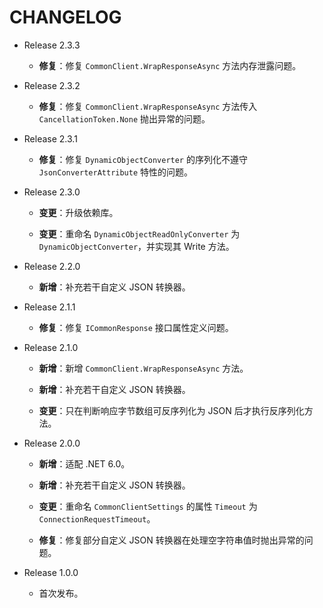 ﻿# CHANGELOG

-   Release 2.3.3

    -   **修复**：修复 `CommonClient.WrapResponseAsync` 方法内存泄露问题。

-   Release 2.3.2

    -   **修复**：修复 `CommonClient.WrapResponseAsync` 方法传入 `CancellationToken.None` 抛出异常的问题。

-   Release 2.3.1

    -   **修复**：修复 `DynamicObjectConverter` 的序列化不遵守 `JsonConverterAttribute` 特性的问题。

-   Release 2.3.0

    -   **变更**：升级依赖库。

    -   **变更**：重命名 `DynamicObjectReadOnlyConverter` 为 `DynamicObjectConverter`，并实现其 Write 方法。

-   Release 2.2.0

    -   **新增**：补充若干自定义 JSON 转换器。

-   Release 2.1.1

    -   **修复**：修复 `ICommonResponse` 接口属性定义问题。

-   Release 2.1.0

    -   **新增**：新增 `CommonClient.WrapResponseAsync` 方法。

    -   **新增**：补充若干自定义 JSON 转换器。

    -   **变更**：只在判断响应字节数组可反序列化为 JSON 后才执行反序列化方法。

-   Release 2.0.0

    -   **新增**：适配 .NET 6.0。

    -   **新增**：补充若干自定义 JSON 转换器。

    -   **变更**：重命名 `CommonClientSettings` 的属性 `Timeout` 为 `ConnectionRequestTimeout`。

    -   **修复**：修复部分自定义 JSON 转换器在处理空字符串值时抛出异常的问题。

-   Release 1.0.0

    -   首次发布。
